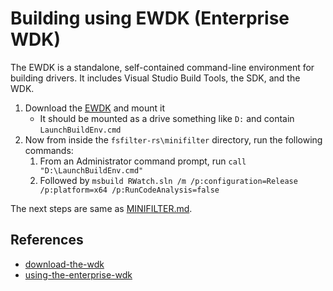 # Building using EWDK (Enterprise WDK)

The EWDK is a standalone, self-contained command-line environment for building drivers. It includes Visual Studio Build
Tools, the SDK, and the WDK.

1. Download the [EWDK](https://docs.microsoft.com/en-us/windows-hardware/drivers/download-the-wdk) and mount it
    - It should be mounted as a drive something like `D:` and contain `LaunchBuildEnv.cmd`
2. Now from inside the `fsfilter-rs\minifilter` directory, run the following commands:
    1. From an Administrator command prompt, run `call "D:\LaunchBuildEnv.cmd"`
    2. Followed by `msbuild RWatch.sln /m /p:configuration=Release /p:platform=x64 /p:RunCodeAnalysis=false`

The next steps are same as [MINIFILTER.md](MINIFILTER.md).

## References

- [download-the-wdk](https://learn.microsoft.com/en-us/windows-hardware/drivers/download-the-wdk)
- [using-the-enterprise-wdk](https://learn.microsoft.com/en-us/windows-hardware/drivers/develop/using-the-enterprise-wdk)